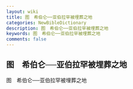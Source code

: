 ```yaml
---
layout: wiki
title: 图　希伯仑──亚伯拉罕被埋葬之地
categories: NewBibleDictionary
description: 图　希伯仑──亚伯拉罕被埋葬之地
keywords: 图　希伯仑──亚伯拉罕被埋葬之地
comments: false
---
```


## 图　希伯仑──亚伯拉罕被埋葬之地



图　希伯仑──亚伯拉罕被埋葬之地






